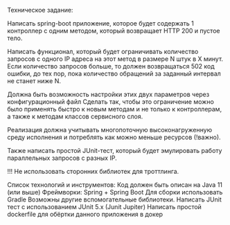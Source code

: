 Техническое задание:

Написать spring-boot приложение, которое будет содержать 1 контроллер с одним методом,
который возвращает HTTP 200 и пустое тело.

Написать функционал, который будет ограничивать количество запросов с одного IP адреса на
этот метод в размере N штук в X минут. Если количество запросов больше, то должен
возвращаться 502 код ошибки, до тех пор, пока количество обращений за заданный интервал не
станет ниже N.

Должна быть возможность настройки этих двух параметров через конфигурационный файл
Сделать так, чтобы это ограничение можно было применять быстро к новым методам и не только
к контроллерам, а также к методам классов сервисного слоя.

Реализация должна учитывать многопоточную высоконагруженную среду исполнения и
потреблять как можно меньше ресурсов (!важно).

Также написать простой JUnit-тест, который будет эмулировать работу параллельных запросов с
разных IP.

!!! Не использовать сторонних библиотек для троттлинга.

Список технологий и инструментов:
Код должен быть описан на Java 11 (или выше)
Фреймворки: Spring + Spring Boot
Для сборки использовать Gradle
Возможны другие вспомогательные библиотеки.
Написать JUnit тест с использованием JUnit 5.x (Junit Jupiter)
Написать простой dockerfile для обёртки данного приложения в докер